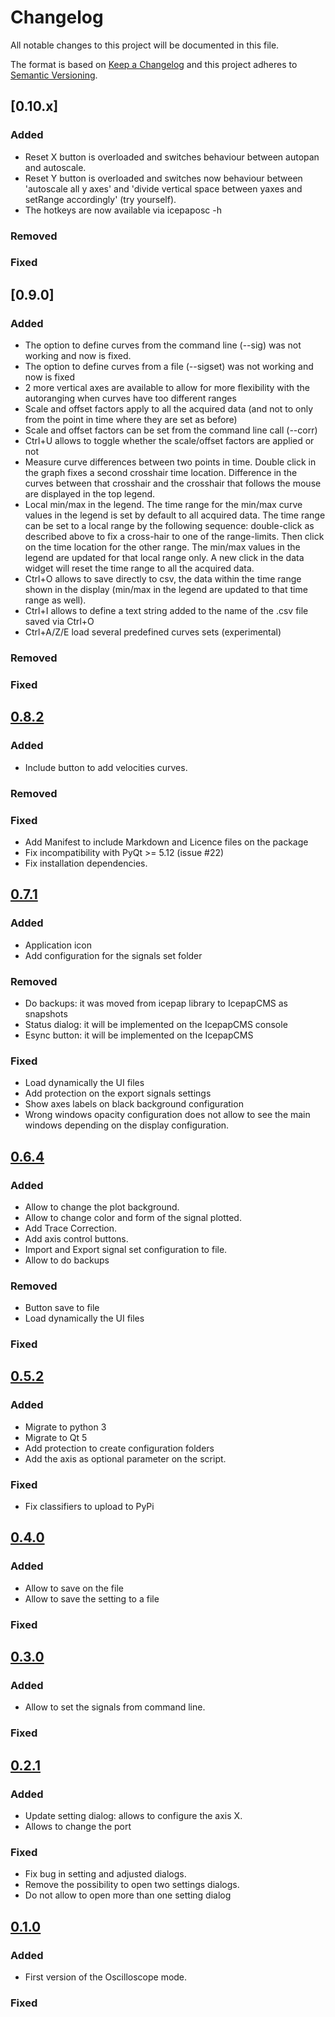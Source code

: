# Changelog
All notable changes to this project will be documented in this file.

The format is based on [Keep a Changelog](http://keepachangelog.com/en/1.0.0/)
and this project adheres to [Semantic Versioning](http://semver.org/spec/v2.0.0.html).

## [0.10.x]

### Added
 - Reset X button is overloaded and switches behaviour between autopan and 
 autoscale. 
 - Reset Y button is overloaded and switches now behaviour between 'autoscale 
 all y axes' and 'divide vertical space between yaxes and setRange 
 accordingly' (try yourself).
 - The hotkeys are now available via icepaposc -h
 

### Removed

### Fixed

## [0.9.0]

### Added

 - The option to define curves from the command line (--sig) was not working 
 and now is fixed. 
 - The option to define curves from a file (--sigset) was not working and 
   now is fixed 
 - 2 more vertical axes are available to allow for more flexibility with 
   the autoranging when curves have too different ranges 
 - Scale and offset factors apply to all the acquired data (and not to only 
   from the point in time where they are set as before)
 - Scale and offset factors can be set from the command line call (--corr)
 - Ctrl+U allows to toggle whether the scale/offset factors are applied or not 
 - Measure curve differences between two points in time. Double click in 
   the graph fixes a second crosshair time location. Difference in the 
   curves between that crosshair and the crosshair that follows the mouse 
   are displayed in the top legend. 
 - Local min/max in the legend. The time range for the min/max curve values 
   in the legend is set by default to all acquired data. The time range can 
   be set to a local range by the following sequence: double-click as 
   described above to fix a cross-hair to one of the range-limits. Then 
   click on the time location for the other range. The min/max values in 
   the legend are updated for that local range only. A new click in the 
   data widget will reset the time range to all the acquired data. 
 - Ctrl+O allows to save directly to csv, the data within the time range 
   shown in the display (min/max in the legend are updated to that time 
   range as well). 
 - Ctrl+I allows to define a text string added to the name of the .csv file 
   saved via Ctrl+O 
 - Ctrl+A/Z/E load several predefined curves sets (experimental)


### Removed

### Fixed

## [0.8.2]

### Added
- Include button to add velocities curves.

### Removed

### Fixed
- Add Manifest to include Markdown and Licence files on the package
- Fix incompatibility with PyQt >= 5.12 (issue #22)
- Fix installation dependencies.

## [0.7.1]

### Added
- Application icon
- Add configuration for the signals set folder

### Removed
- Do backups: it was moved from icepap library to IcepapCMS as snapshots
- Status dialog: it will be implemented on the IcepapCMS console
- Esync button: it will be implemented on the IcepapCMS

### Fixed
- Load dynamically the UI files
- Add protection on the export signals settings
- Show axes labels on black background configuration
- Wrong windows opacity configuration does not allow to see the main windows 
  depending on the display configuration.

## [0.6.4]

### Added
- Allow to change the plot background.
- Allow to change color and form of the signal plotted.
- Add Trace Correction.
- Add axis control buttons.
- Import and Export signal set configuration to file.
- Allow to do backups

### Removed
- Button save to file
- Load dynamically the UI files

### Fixed


## [0.5.2] 

### Added
- Migrate to python 3
- Migrate to Qt 5
- Add protection to create configuration folders 
- Add the axis as optional parameter on the script. 

### Fixed
- Fix classifiers to upload to PyPi

## [0.4.0] 

### Added
- Allow to save on the file
- Allow to save the setting to a file

### Fixed


## [0.3.0] 

### Added
- Allow to set the signals from command line.

### Fixed

## [0.2.1] 

### Added
- Update setting dialog: allows to configure the axis X.
- Allows to change the port

### Fixed
- Fix bug in setting and adjusted dialogs.
- Remove the possibility to open two settings dialogs. 
- Do not allow to open more than one setting dialog

## [0.1.0] 

### Added
- First version of the Oscilloscope mode.

### Fixed

#
[keepachangelog.com]: http://keepachangelog.com
[0.1.0]: https://github.com/ALBA-Synchrotron/IcepapOCS/compare/0.1.0...0.2.0
[0.2.1]: https://github.com/ALBA-Synchrotron/IcepapOCS/compare/0.2.0...0.2.1
[0.3.0]: https://github.com/ALBA-Synchrotron/IcepapOCS/compare/0.2.1...0.3.0
[0.4.0]: https://github.com/ALBA-Synchrotron/IcepapOCS/compare/0.3.0...0.4.0
[0.5.2]: https://github.com/ALBA-Synchrotron/IcepapOCS/compare/0.4.0...0.5.2
[0.6.4]: https://github.com/ALBA-Synchrotron/IcepapOCS/compare/0.5.2...0.6.4
[0.7.1]: https://github.com/ALBA-Synchrotron/IcepapOCS/compare/0.6.4...0.7.1
[0.8.2]: https://github.com/ALBA-Synchrotron/IcepapOCS/compare/0.7.1...0.8.2
[0.9.x]: https://github.com/ALBA-Synchrotron/IcepapOCS/compare/0.8.2...HEAD

